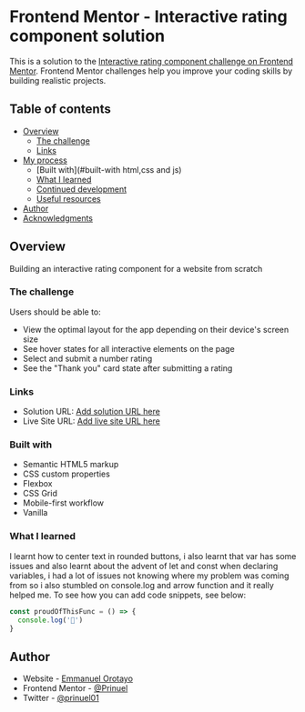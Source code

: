 # Frontend Mentor - Interactive rating component solution

This is a solution to the [Interactive rating component challenge on Frontend Mentor](https://www.frontendmentor.io/challenges/interactive-rating-component-koxpeBUmI). Frontend Mentor challenges help you improve your coding skills by building realistic projects. 

## Table of contents

- [Overview](#overview)
  - [The challenge](#the-challenge)
  - [Links](#links)
- [My process](#my-process)
  - [Built with](#built-with html,css and js)
  - [What I learned](#)
  - [Continued development](#continued-development)
  - [Useful resources](#useful-resources)
- [Author](#author)
- [Acknowledgments](https://www.frontendmentor.io)



## Overview 
Building  an interactive rating component for a website from scratch

### The challenge

Users should be able to:

- View the optimal layout for the app depending on their device's screen size
- See hover states for all interactive elements on the page
- Select and submit a number rating
- See the "Thank you" card state after submitting a rating
### Links

- Solution URL: [Add solution URL here](https://your-solution-url.com)
- Live Site URL: [Add live site URL here](https://your-live-site-url.com)


### Built with

- Semantic HTML5 markup
- CSS custom properties
- Flexbox
- CSS Grid
- Mobile-first workflow
- Vanilla


### What I learned

I learnt how to center text in rounded buttons, i also learnt that var has some issues and also learnt about the advent of let and const when declaring variables, i had a lot of issues not knowing where my problem was coming from so i also stumbled on console.log and arrow function and it really helped me.
To see how you can add code snippets, see below:

```js
const proudOfThisFunc = () => {
  console.log('🎉')
}
```


## Author

- Website - [Emmanuel Orotayo](https://www.emmanuelorotayo.com)
- Frontend Mentor - [@Prinuel](https://www.frontendmentor.io/profile/profile)
- Twitter - [@prinuel01](https://www.twitter.com/prinuel01)
